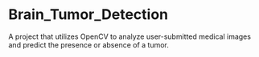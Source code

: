 # Brain_Tumor_Detection
A project that utilizes OpenCV to analyze user-submitted medical images and predict the presence or absence of a tumor.
